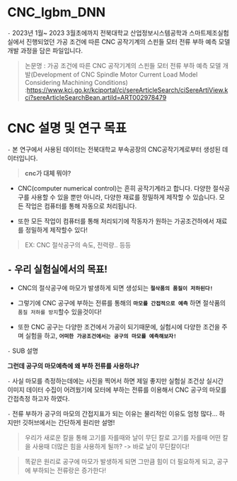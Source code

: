 # CNC_lgbm_DNN

`-`  2023년 1월~ 2023 3월초에까지 전북대학교 산업정보시스템공학과 스마트제조실험실에서 진행되었던 가공 조건에 따른 CNC 공작기계의 스핀들 모터 전류 부하 예측 모델 개발 과정을 담은 파일입니다.

> 논문명 : 가공 조건에 따른 CNC 공작기계의 스핀들 모터 전류 부하 예측 모델 개발(Development of CNC Spindle Motor Current Load Model Considering Machining Conditions)
:https://www.kci.go.kr/kciportal/ci/sereArticleSearch/ciSereArtiView.kci?sereArticleSearchBean.artiId=ART002978479


# CNC 설명 및 연구 목표

`-` 본 연구에서 사용된 데이터는 전북대학교 부속공장의 CNC공작기계로부터 생성된 데이터입니다.

>  **cnc가 대체 뭐야?**

* CNC(computer numerical control)는 흔히 공작기계라고 합니다. 다양한 절삭공구를 사용할 수 있을 뿐만 아니라, 다양한 재료를 정밀하게 제작할 수 있습니다. 모든 작업은 컴퓨터를 통해 자동으로 처리됩니다.

* 또한 모든 작업이 컴퓨터를 통해 처리되기에 작동자가 원하는 가공조건하에서 재료를 정밀하게 제작할수 있다!

> EX: CNC 절삭공구의 속도, 전력량.. 등등

## `-` **우리 실험실에서의 목표!**

* CNC의 절삭공구에 마모가 발생하게 되면 생성되는 **`절삭품의 품질이 저하된다!`**

* 그렇기에 CNC 공구에 부하는 전류를 통해의 **`마모를 간접적으로 예측`** 하면 절삭품의 `품질 저하를 방지`할수 있을것이다! 



* 또한 CNC 공구는 다양한 조건에서 가공이 되기때문에, 실험시에 다양한 조건을 주며 실험을 하고, **`어떠한 가공조건에서는 공구의 마모를 예측해보자!`**

`-` SUB 설명


**그런데 공구의 마모예측에 왜 부하 전류를 사용하냐?** 


`-` 사실 마모를 측정하는데에는 사진을 찍어서 하면 제일 좋지만 실험실 조건상 실시간 이미지 데이터 수집이 어려웠기에 모터에 부하는 전류를 이용해서 CNC 공구의 마모를 간접측정 하고자 하였다.


`-` 전류 부하가 공구의 마모의 간접지표가 되는 이유는 물리적인 이유도 엄청 많다... 하지만! 깃허브에서는 간단하게 원리만 설명!
> 우리가 새로운 칼을 통해 고기를 자를때와 날이 무딘 칼로 고기를 자를때 어떤 칼을 사용때 더많은 힘을 사용하게 될까? -> 바로 날이 무딘칼이다!


> 똑같은 원리로 공구에 마모가 발생하게 되면 그만큼 힘이 더 필요하게 되고, 공구에 부하되는 전류랑은 증가한다!
